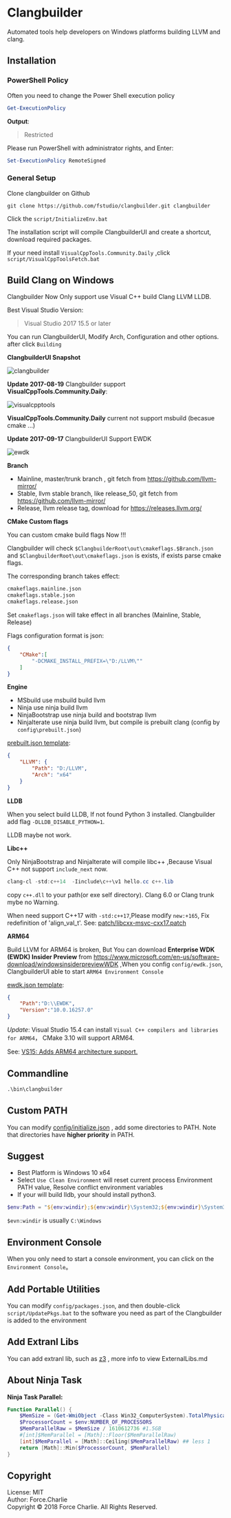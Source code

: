 # Clangbuilder

Automated tools help developers on Windows platforms building LLVM and clang.
 

## Installation

### PowerShell Policy

Often you need to change the Power Shell execution policy

```powershell
Get-ExecutionPolicy
```

**Output**:

> Restricted

Please run PowerShell with administrator rights, and Enter:   

```powershell
Set-ExecutionPolicy RemoteSigned
```

### General Setup

Clone clangbuilder on Github

```shell
git clone https://github.com/fstudio/clangbuilder.git clangbuilder
```

Click the `script/InitializeEnv.bat`

The installation script will compile ClangbuilderUI and create a shortcut, download required packages.

If your need install `VisualCppTools.Community.Daily` ,click `script/VisualCppToolsFetch.bat`


## Build Clang on Windows

Clangbuilder Now Only support use Visual C++ build Clang LLVM LLDB. 

Best Visual Studio Version:

>Visual Studio 2017 15.5 or later

You can run ClangbuilderUI, Modify Arch, Configuration and other options. after click `Building`

**ClangbuilderUI Snapshot**

![clangbuilder](./docs/images/cbui.png)

**Update 2017-08-19** Clangbuilder support **VisualCppTools.Community.Daily**:

![visualcpptools](./docs/images/visualcpptools.png)

**VisualCppTools.Community.Daily** current not support msbuild (becasue cmake ...)

**Update 2017-09-17** ClangbuilderUI Support EWDK

![ewdk](./docs/images/ewdk.png)

**Branch**

+  Mainline, master/trunk branch , git fetch from https://github.com/llvm-mirror/
+  Stable, llvm stable branch, like release_50, git fetch from https://github.com/llvm-mirror/
+  Release, llvm release tag, download for https://releases.llvm.org/


**CMake Custom flags**

You can custom cmake build flags Now !!!

Clangbuilder will check `$ClangbuilderRoot\out\cmakeflags.$Branch.json` and `$ClangbuilderRoot\out\cmakeflags.json` is exists, if exists parse cmake flags.

The corresponding branch takes effect:

```txt
cmakeflags.mainline.json
cmakeflags.stable.json
cmakeflags.release.json
```

Set `cmakeflags.json` will take effect in all branches (Mainline, Stable, Release)

Flags configuration format is json:

```json
{
    "CMake":[
        "-DCMAKE_INSTALL_PREFIX=\"D:/LLVM\""
    ]
}
```


**Engine**

+   MSbuild use msbuild build llvm
+   Ninja use ninja build llvm
+   NinjaBootstrap use ninja build and bootstrap llvm
+   NinjaIterate use ninja build llvm, but compile is prebuilt clang (config by `config\prebuilt.json`)

[prebuilt.json template](./config/prebuilt.template.json):
```json
{
    "LLVM": {
        "Path": "D:/LLVM",
        "Arch": "x64"
    }
}
```

**LLDB**

When you select build LLDB, If not found Python 3 installed. Clangbuilder add flag `-DLLDB_DISABLE_PYTHON=1`.

LLDB maybe not work.

**Libc++**

Only NinjaBootstrap and NinjaIterate will compile libc++ ,Because Visual C++ not support `include_next` now.

```powershell
clang-cl -std:c++14  -Iinclude\c++\v1 hello.cc c++.lib
```

copy `c++.dll` to your path(or exe self directory). Clang 6.0 or Clang trunk mybe no Warning.

When need support C++17 with `-std:c++17`,Please modify `new:+165`, Fix redefinition of 'align_val_t'.
See: [patch/libcxx-msvc-cxx17.patch](patch/libcxx-msvc-cxx17.patch)


**ARM64**

Build LLVM for ARM64 is broken, But You can download **Enterprise WDK (EWDK) Insider Preview** from https://www.microsoft.com/en-us/software-download/windowsinsiderpreviewWDK ,When you config `config/ewdk.json`, ClangbuilderUI able to start `ARM64 Environment Console`

[ewdk.json template](./config/ewdk.template.json):
```json
{
	"Path":"D:\\EWDK",
	"Version":"10.0.16257.0"
}
```

*Update*: Visual Studio 15.4 can install `Visual C++ compilers and libraries for ARM64`， CMake 3.10 will support ARM64. 

See: [VS15: Adds ARM64 architecture support.](https://gitlab.kitware.com/cmake/cmake/merge_requests/1215)

## Commandline

```cmd
.\bin\clangbuilder
```

## Custom PATH

You can modify [config/initialize.json](./config/initialize.json) , add some directories to PATH. Note that directories have **higher priority** in PATH.
 

## Suggest

+   Best Platform is Windows 10 x64 
+   Select `Use Clean Environment` will reset current process Environment PATH value, Resolve conflict environment variables
+   If your will build lldb, your should install python3.

```powershell
$env:Path = "${env:windir};${env:windir}\System32;${env:windir}\System32\Wbem;${env:windir}\System32\WindowsPowerShell\v1.0"
```
`$evn:windir` is usually `C:\Windows`

## Environment Console

When you only need to start a console environment, you can click on the `Environment Console`。

## Add Portable Utilities

You can modify `config/packages.json`, 
and then double-click `script/UpdatePkgs.bat` to the software you need as part of the Clangbuilder is added to the environment


## Add Extranl Libs

You can add extranl lib, such as [z3](https://github.com/Z3Prover/z3) , more info to view ExternalLibs.md

## About Ninja Task

**Ninja Task Parallel:**

```powershell
Function Parallel() {
    $MemSize = (Get-WmiObject -Class Win32_ComputerSystem).TotalPhysicalMemory
    $ProcessorCount = $env:NUMBER_OF_PROCESSORS
    $MemParallelRaw = $MemSize / 1610612736 #1.5GB
    #[int]$MemParallel = [Math]::Floor($MemParallelRaw)
    [int]$MemParallel = [Math]::Ceiling($MemParallelRaw) ## less 1
    return [Math]::Min($ProcessorCount, $MemParallel)
}
```

## Copyright

License: MIT  
Author: Force.Charlie  
Copyright © 2018 Force Charlie. All Rights Reserved.


